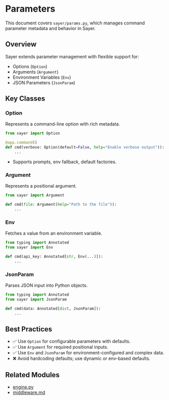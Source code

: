 # Parameters

This document covers `sayer/params.py`, which manages command parameter metadata and behavior in Sayer.

## Overview

Sayer extends parameter management with flexible support for:

* Options (`Option`)
* Arguments (`Argument`)
* Environment Variables (`Env`)
* JSON Parameters (`JsonParam`)

## Key Classes

### Option

Represents a command-line option with rich metadata.

```python
from sayer import Option

@app.command()
def cmd(verbose: Option(default=False, help="Enable verbose output")):
    ...
```

* Supports prompts, env fallback, default factories.

### Argument

Represents a positional argument.

```python
from sayer import Argument

def cmd(file: Argument(help="Path to the file")):
    ...
```

### Env

Fetches a value from an environment variable.

```python
from typing import Annotated
from sayer import Env

def cmd(api_key: Annotated[str, Env(...)]):
    ...
```

### JsonParam

Parses JSON input into Python objects.

```python
from typing import Annotated
from sayer import JsonParam

def cmd(data: Annotated[dict, JsonParam]):
    ...
```

## Best Practices

* ✅ Use `Option` for configurable parameters with defaults.
* ✅ Use `Argument` for required positional inputs.
* ✅ Use `Env` and `JsonParam` for environment-configured and complex data.
* ❌ Avoid hardcoding defaults; use dynamic or env-based defaults.

## Related Modules

* [engine.py](./core/engine.md)
* [middleware.md](./middleware.md)
